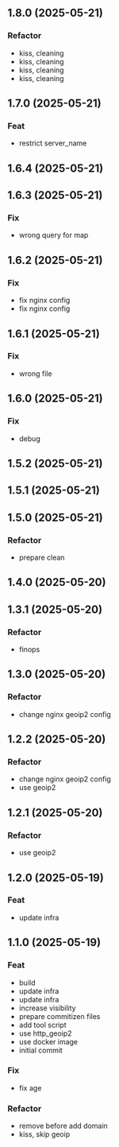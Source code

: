 ## 1.8.0 (2025-05-21)

### Refactor

- kiss, cleaning
- kiss, cleaning
- kiss, cleaning
- kiss, cleaning

## 1.7.0 (2025-05-21)

### Feat

- restrict server_name

## 1.6.4 (2025-05-21)

## 1.6.3 (2025-05-21)

### Fix

- wrong query for map

## 1.6.2 (2025-05-21)

### Fix

- fix nginx config
- fix nginx config

## 1.6.1 (2025-05-21)

### Fix

- wrong file

## 1.6.0 (2025-05-21)

### Fix

- debug

## 1.5.2 (2025-05-21)

## 1.5.1 (2025-05-21)

## 1.5.0 (2025-05-21)

### Refactor

- prepare clean

## 1.4.0 (2025-05-20)

## 1.3.1 (2025-05-20)

### Refactor

- finops

## 1.3.0 (2025-05-20)

### Refactor

- change nginx geoip2 config

## 1.2.2 (2025-05-20)

### Refactor

- change nginx geoip2 config
- use geoip2

## 1.2.1 (2025-05-20)

### Refactor

- use geoip2

## 1.2.0 (2025-05-19)

### Feat

- update infra

## 1.1.0 (2025-05-19)

### Feat

- build
- update infra
- update infra
- increase visibility
- prepare commitizen files
- add tool script
- use http_geoip2
- use docker image
- initial commit

### Fix

- fix age

### Refactor

- remove before add domain
- kiss, skip geoip
